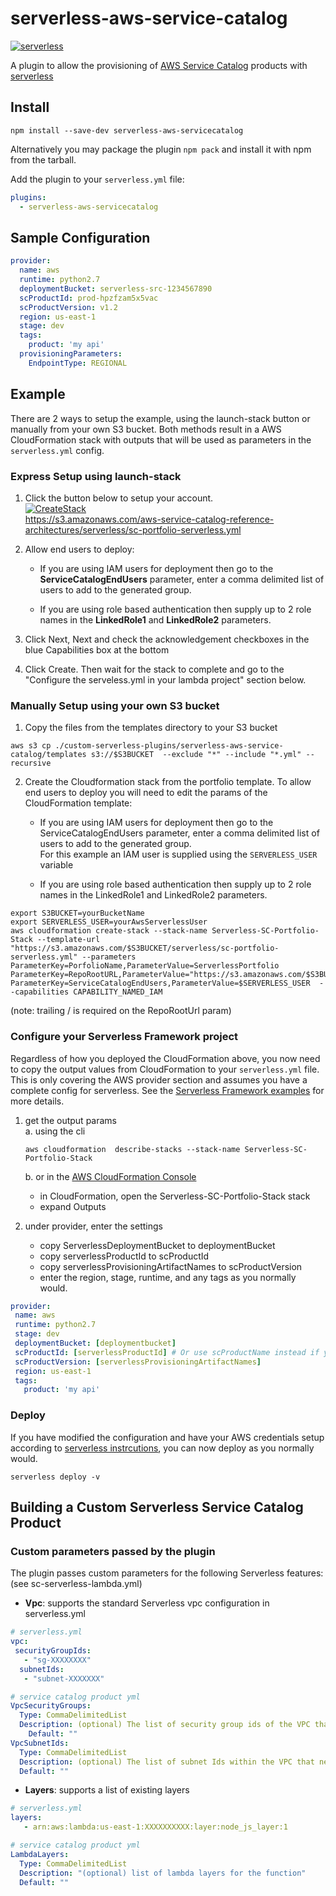 # serverless-aws-service-catalog
[![serverless](http://public.serverless.com/badges/v3.svg)](http://www.serverless.com)

A plugin to allow the provisioning of [AWS Service Catalog](https://console.aws.amazon.com/servicecatalog) products with [serverless](http://www.serverless.com)


## Install

`npm install --save-dev serverless-aws-servicecatalog`

Alternatively you may package the plugin `npm pack` and install it with npm from the tarball.

Add the plugin to your `serverless.yml` file:

```yaml
plugins:  
  - serverless-aws-servicecatalog
```

## Sample Configuration
```yaml
provider:
  name: aws
  runtime: python2.7
  deploymentBucket: serverless-src-1234567890
  scProductId: prod-hpzfzam5x5vac
  scProductVersion: v1.2
  region: us-east-1
  stage: dev  
  tags:
    product: 'my api'
  provisioningParameters:
    EndpointType: REGIONAL
```  


## Example
There are 2 ways to setup the example, using the launch-stack button or manually from your own S3 bucket.  Both methods result in a 
AWS CloudFormation stack with outputs that will be used as parameters in the `serverless.yml` config.


### Express Setup using launch-stack
1. Click the button below to setup your account.  
    [![CreateStack](https://s3.amazonaws.com/cloudformation-examples/cloudformation-launch-stack.png)](https://console.aws.amazon.com/cloudformation/#/stacks/new?stackName=Serverless-SC-Portfolio-Stack&templateURL=https://s3.amazonaws.com/aws-service-catalog-reference-architectures/serverless/sc-portfolio-serverless.yml)  
    https://s3.amazonaws.com/aws-service-catalog-reference-architectures/serverless/sc-portfolio-serverless.yml

2. Allow end users to deploy:  
    
    - If you are using IAM users for deployment then go to the __ServiceCatalogEndUsers__ parameter, enter a comma delimited list of users to add to the generated group.  

    - If you are using role based authentication then supply up to 2 role names in the __LinkedRole1__ and __LinkedRole2__ parameters.

3. Click Next, Next and check the acknowledgement checkboxes in the blue Capabilities box at the bottom

4. Click Create. Then wait for the stack to complete and go to the "Configure the serveless.yml in your lambda project" section below.



### Manually Setup using your own S3 bucket
1. Copy the files from the templates directory to your S3 bucket

```shell
aws s3 cp ./custom-serverless-plugins/serverless-aws-service-catalog/templates s3://$S3BUCKET  --exclude "*" --include "*.yml" --recursive 
```

2. Create the Cloudformation stack from the portfolio template.  To allow end users to deploy you will need to edit the params of the CloudFormation template:  
    
    - If you are using IAM users for deployment then go to the ServiceCatalogEndUsers parameter, enter a comma delimited list of users to add to the generated group.  
    For this example an IAM user is supplied using the `SERVERLESS_USER` variable

    - If you are using role based authentication then supply up to 2 role names in the LinkedRole1 and LinkedRole2 parameters.
 
```shell
export S3BUCKET=yourBucketName
export SERVERLESS_USER=yourAwsServerlessUser
aws cloudformation create-stack --stack-name Serverless-SC-Portfolio-Stack --template-url "https://s3.amazonaws.com/$S3BUCKET/serverless/sc-portfolio-serverless.yml" --parameters ParameterKey=PorfolioName,ParameterValue=ServerlessPortfolio ParameterKey=RepoRootURL,ParameterValue="https://s3.amazonaws.com/$S3BUCKET/" ParameterKey=ServiceCatalogEndUsers,ParameterValue=$SERVERLESS_USER  --capabilities CAPABILITY_NAMED_IAM
```    
(note: trailing / is required on the RepoRootUrl param)



### Configure your Serverless Framework project
Regardless of how you deployed the CloudFormation above, you now need to copy the output values from CloudFormation to your `serverless.yml` file.
This is only covering the AWS provider section and assumes you have a complete config for serverless.  See the [Serverless Framework examples](https://github.com/serverless/examples) for more details.

1. get the output params  
    a. using the cli
    ```shell 
    aws cloudformation  describe-stacks --stack-name Serverless-SC-Portfolio-Stack
    ```  

    b. or in the [AWS CloudFormation Console](https://console.aws.amazon.com/cloudformation)
    - in CloudFormation, open the Serverless-SC-Portfolio-Stack stack
    - expand Outputs
    
2. under provider, enter the settings
    - copy ServerlessDeploymentBucket to deploymentBucket
    - copy serverlessProductId to scProductId
    - copy serverlessProvisioningArtifactNames to scProductVersion
    - enter the region, stage, runtime, and any tags as you normally would.


 ```yaml
provider:
  name: aws
  runtime: python2.7
  stage: dev
  deploymentBucket: [deploymentbucket]
  scProductId: [serverlessProductId] # Or use scProductName instead if you want to target your template's name
  scProductVersion: [serverlessProvisioningArtifactNames]
  region: us-east-1
  tags:
    product: 'my api'
 ```

### Deploy 
If you have modified the configuration and have your AWS credentials setup according to 
[serverless instrcutions](https://serverless.com/framework/docs/providers/aws/guide/credentials/), you can now deploy as you normally would.

```shell
serverless deploy -v
```

## Building a Custom Serverless Service Catalog Product

### Custom parameters passed by the plugin

The plugin passes custom parameters for the following Serverless features: (see sc-serverless-lambda.yml)

- **Vpc**: supports the standard Serverless vpc configuration in serverless.yml
```yaml
# serverless.yml
vpc:
 securityGroupIds:
   - "sg-XXXXXXXX"
  subnetIds:
   - "subnet-XXXXXXX"
```

```yaml
# service catalog product yml
VpcSecurityGroups:
  Type: CommaDelimitedList
  Description: (optional) The list of security group ids of the VPC that needs to be accessed.
    Default: ""
VpcSubnetIds:
  Type: CommaDelimitedList
  Description: (optional) The list of subnet Ids within the VPC that needs access to.
  Default: ""  
```
- **Layers**: supports a list of existing layers

```yaml
# serverless.yml
layers:
   - arn:aws:lambda:us-east-1:XXXXXXXXXX:layer:node_js_layer:1
```

```yaml
# service catalog product yml
LambdaLayers:
  Type: CommaDelimitedList
  Description: "(optional) list of lambda layers for the function"
  Default: ""
```

